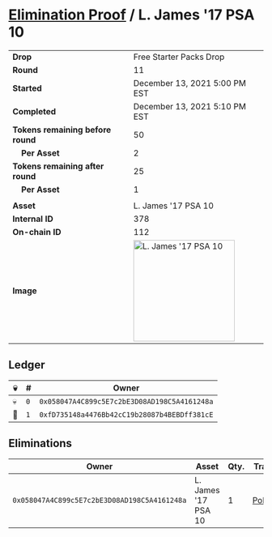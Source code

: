# [Elimination Proof](./readme.md) / L. James &#039;17 PSA 10

|||
|---|---|
| **Drop** | Free Starter Packs Drop |
| **Round** | 11 |
| **Started** | December 13, 2021 5:00 PM EST |
| **Completed** | December 13, 2021 5:10 PM EST |
| **Tokens remaining before round** | 50 |
| **&nbsp;&nbsp;&nbsp;&nbsp;Per Asset** | 2 |
| **Tokens remaining after round** | 25 |
| **&nbsp;&nbsp;&nbsp;&nbsp;Per Asset** | 1 |
| | |
| **Asset** | L. James &#039;17 PSA 10 |
| **Internal ID** | 378 |
| **On-chain ID** | 112 |
| **Image** | <img src="https://tcdn.blokpax.com/95048cbb-7e85-4423-9d67-8526ac61a07e/ad40f5a70040f11660d700dc7e62c3c49fade280f1a8fbb6b1d13239e329d531.jpg" height="200" alt="L. James &#039;17 PSA 10" /> |

## Ledger

| 💀 | # | Owner |
| --- | --- | --- |
| 💀 | `0` | `0x058047A4C899c5E7c2bE3D08AD198C5A4161248a` |
| 👑 | `1` | `0xfD735148a4476Bb42cC19b28087b4BEBDff381cE` |


## Eliminations

| Owner | Asset | Qty. | Transaction |
| --- | --- | --- | --- |
| `0x058047A4C899c5E7c2bE3D08AD198C5A4161248a` | L. James '17 PSA 10 | 1 | [Polygonscan](https://polygonscan.com/tx/0xac9dd17a55b86be789f6787be11c2dc3731215d0b3842b525f68907a53a2c8e5) |
